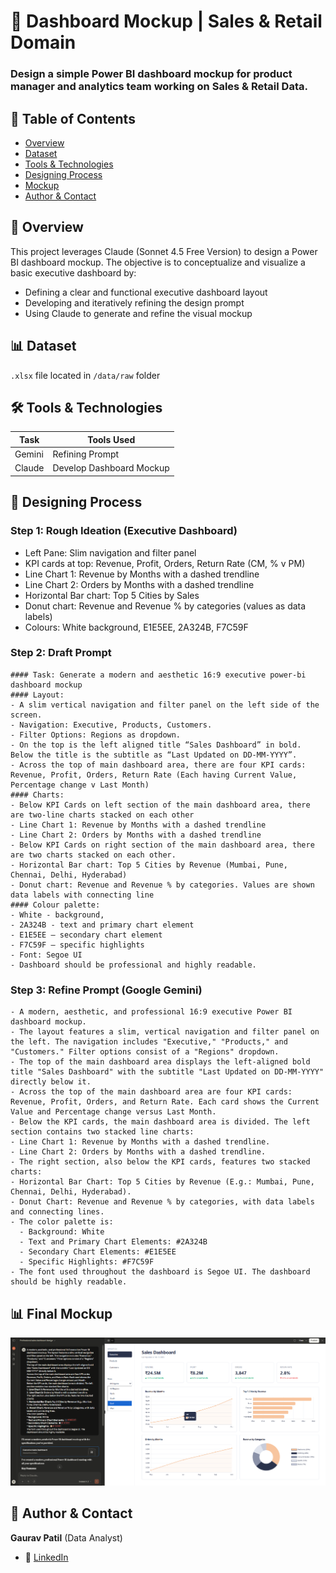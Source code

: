# 🤖 Dashboard Mockup | Sales & Retail Domain

### Design a simple Power BI dashboard mockup for product manager and analytics team working on Sales & Retail Data.

## 📌 Table of Contents
- <a href="#overview">Overview</a>
- <a href="#dataset">Dataset</a>
- <a href="#tools-technologies">Tools & Technologies</a>
- <a href="#designing-process">Designing Process</a>
- <a href="#mockup">Mockup</a>
- <a href="#author-contact">Author & Contact</a>

<h2><a class="anchor" id="overview"></a>📝 Overview</h2>

This project leverages Claude (Sonnet 4.5 Free Version) to design a Power BI dashboard mockup. The objective is to conceptualize and visualize a basic executive dashboard by:
- Defining a clear and functional executive dashboard layout
- Developing and iteratively refining the design prompt
- Using Claude to generate and refine the visual mockup


<h2><a class="anchor" id="dataset"></a>📊 Dataset</h2>

`.xlsx` file located in `/data/raw` folder

<h2><a class="anchor" id="tools-technologies"></a>🛠️ Tools & Technologies</h2>

| Task                 | Tools Used                          |
|----------------------|-------------------------------------|
| Gemini   | Refining Prompt                               |
| Claude         | Develop Dashboard Mockup                       |


<h2><a class="anchor" id="designing-process"></a>📝 Designing Process</h2>

### Step 1: Rough Ideation (Executive Dashboard)
- Left Pane: Slim navigation and filter panel
- KPI cards at top: Revenue, Profit, Orders, Return Rate (CM, % v PM)
- Line Chart 1: Revenue by Months with a dashed trendline
- Line Chart 2: Orders by Months with a dashed trendline
- Horizontal Bar chart: Top 5 Cities by Sales
- Donut chart: Revenue and Revenue % by categories (values as data labels)
- Colours: White background, E1E5EE, 2A324B, F7C59F

### Step 2: Draft Prompt
```
#### Task: Generate a modern and aesthetic 16:9 executive power-bi dashboard mockup 
#### Layout:
- A slim vertical navigation and filter panel on the left side of the screen. 
- Navigation: Executive, Products, Customers. 
- Filter Options: Regions as dropdown.
- On the top is the left aligned title “Sales Dashboard” in bold. Below the title is the subtitle as “Last Updated on DD-MM-YYYY”.
- Across the top of main dashboard area, there are four KPI cards: Revenue, Profit, Orders, Return Rate (Each having Current Value, Percentage change v Last Month)
#### Charts:
- Below KPI Cards on left section of the main dashboard area, there are two-line charts stacked on each other
- Line Chart 1: Revenue by Months with a dashed trendline
- Line Chart 2: Orders by Months with a dashed trendline
- Below KPI Cards on right section of the main dashboard area, there are two charts stacked on each other.
- Horizontal Bar chart: Top 5 Cities by Revenue (Mumbai, Pune, Chennai, Delhi, Hyderabad) 
- Donut chart: Revenue and Revenue % by categories. Values are shown data labels with connecting line
#### Colour palette:
- White - background, 
- 2A324B - text and primary chart element
- E1E5EE – secondary chart element
- F7C59F – specific highlights
- Font: Segoe UI
- Dashboard should be professional and highly readable.
```

### Step 3: Refine Prompt (Google Gemini)
```
- A modern, aesthetic, and professional 16:9 executive Power BI dashboard mockup.
- The layout features a slim, vertical navigation and filter panel on the left. The navigation includes "Executive," "Products," and "Customers." Filter options consist of a "Regions" dropdown.
- The top of the main dashboard area displays the left-aligned bold title "Sales Dashboard" with the subtitle "Last Updated on DD-MM-YYYY" directly below it.
- Across the top of the main dashboard area are four KPI cards: Revenue, Profit, Orders, and Return Rate. Each card shows the Current Value and Percentage change versus Last Month.
- Below the KPI cards, the main dashboard area is divided. The left section contains two stacked line charts:
- Line Chart 1: Revenue by Months with a dashed trendline.
- Line Chart 2: Orders by Months with a dashed trendline.
- The right section, also below the KPI cards, features two stacked charts:
- Horizontal Bar Chart: Top 5 Cities by Revenue (E.g.: Mumbai, Pune, Chennai, Delhi, Hyderabad).
- Donut Chart: Revenue and Revenue % by categories, with data labels and connecting lines.
- The color palette is:
  - Background: White
  - Text and Primary Chart Elements: #2A324B
  - Secondary Chart Elements: #E1E5EE
  - Specific Highlights: #F7C59F
- The font used throughout the dashboard is Segoe UI. The dashboard should be highly readable.
```

<h2><a class="anchor" id="mockup"></a>📊 Final Mockup</h2>

![final-mockup](https://github.com/gaurav-patil-git/05_Dashboard_Mockup/blob/main/visuals./final-mockup.png)

<h2><a class="anchor" id="author-contact"></a>📝 Author & Contact</h2>

**Gaurav Patil** (Data Analyst) 
- 🔗 [LinkedIn](https://www.linkedin.com/in/gaurav-patil-in/)


